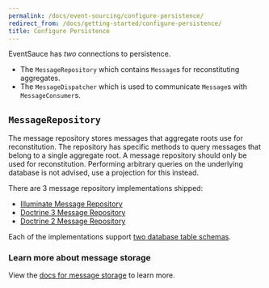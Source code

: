 ```yaml
---
permalink: /docs/event-sourcing/configure-persistence/
redirect_from: /docs/getting-started/configure-persistence/
title: Configure Persistence
---
```


EventSauce has _two_ connections to persistence.

* The `MessageRepository` which contains `Message`s for reconstituting aggregates.
* The `MessageDispatcher` which is used to communicate `Message`s with `MessageConsumer`s.

## `MessageRepository`

The message repository stores messages that aggregate roots use for reconstitution. The
repository has specific methods to query messages that belong to a single aggregate root.
A message repository should only be used for reconstitution. Performing arbitrary queries
on the underlying database is not advised, use a projection for this instead.

There are 3 message repository implementations shipped:

- [Illuminate Message Repository](/docs/message-storage/illuminate/)
- [Doctrine 3 Message Repository](/docs/message-storage/doctrine-3/)
- [Doctrine 2 Message Repository](/docs/message-storage/doctrine-2/)

Each of the implementations support [two database table schemas](/docs/message-storage/repository-table-schema/).

### Learn more about message storage

View the [docs for message storage](/docs/message-storage/) to learn more.

